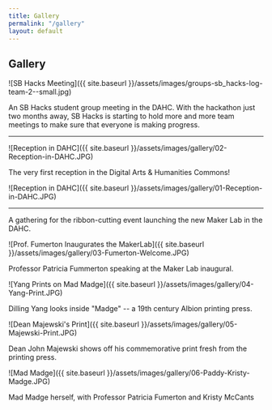 ```yaml
---
title: Gallery
permalink: "/gallery"
layout: default
---
```


## Gallery

![SB Hacks Meeting]({{ site.baseurl }}/assets/images/groups-sb_hacks-log-team-2--small.jpg)

An SB Hacks student group meeting in the DAHC. With the hackathon just two months away, SB Hacks is starting to hold more and more team meetings to make sure that everyone is making progress.

----------

![Reception in DAHC]({{ site.baseurl }}/assets/images/gallery/02-Reception-in-DAHC.JPG)

The very first reception in the Digital Arts & Humanities Commons!

![Reception in DAHC]({{ site.baseurl }}/assets/images/gallery/01-Reception-in-DAHC.JPG)

----------

A gathering for the ribbon-cutting event launching the new Maker Lab in the DAHC.

![Prof. Fumerton Inaugurates the MakerLab]({{ site.baseurl }}/assets/images/gallery/03-Fumerton-Welcome.JPG)

Professor Patricia Fummerton speaking at the Maker Lab inaugural.

![Yang Prints on Mad Madge]({{ site.baseurl }}/assets/images/gallery/04-Yang-Print.JPG)

Dilling Yang looks inside "Madge" -- a 19th century Albion printing press.

![Dean Majewski's Print]({{ site.baseurl }}/assets/images/gallery/05-Majewski-Print.JPG)

Dean John Majewski shows off his commemorative print fresh from the printing press.

![Mad Madge]({{ site.baseurl }}/assets/images/gallery/06-Paddy-Kristy-Madge.JPG)

Mad Madge herself, with Professor Patricia Fumerton and Kristy McCants